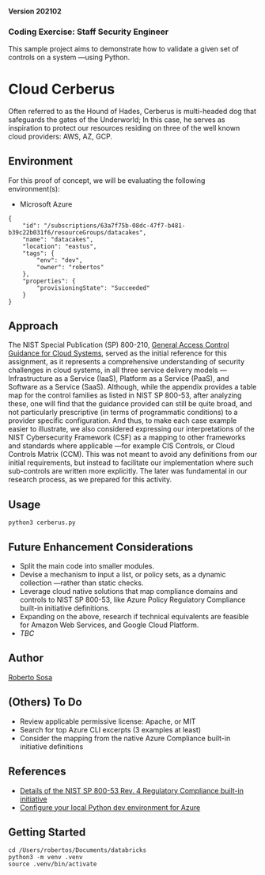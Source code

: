 #### Version 202102
### Coding Exercise: Staff Security Engineer

This sample project aims to demonstrate how to validate a given set of controls on a system —using Python.

# Cloud Cerberus
Often referred to as the Hound of Hades, Cerberus is multi-headed dog that safeguards the gates of the Underworld; In this case, he serves as inspiration to protect our resources residing on three of the well known cloud providers: AWS, AZ, GCP.

## Environment 
For this proof of concept, we will be evaluating the following environment(s):

- Microsoft Azure
```
{
    "id": "/subscriptions/63a7f75b-08dc-47f7-b481-b39c22b031f6/resourceGroups/datacakes",
    "name": "datacakes",
    "location": "eastus",
    "tags": {
        "env": "dev",
        "owner": "robertos"
    },
    "properties": {
        "provisioningState": "Succeeded"
    }
}
```

## Approach
The NIST Special Publication (SP) 800-210, [General Access Control Guidance for Cloud Systems](https://csrc.nist.gov/publications/detail/sp/800-210/final), served as the initial reference for this assignment, as it represents a comprehensive understanding of security challenges in cloud systems, in all three service delivery models —Infrastructure as a Service (IaaS), Platform as a Service (PaaS), and Software as a Service (SaaS). Although, while the appendix provides a table map for the control families as listed in NIST SP 800-53, after analyzing these, one will find that the guidance provided can still be quite broad, and not particularly prescriptive (in terms of programmatic conditions) to a provider specific configuration. And thus, to make each case example easier to illustrate, we also considered expressing our interpretations of the NIST Cybersecurity Framework (CSF) as a mapping to other frameworks and standards where applicable —for example CIS Controls, or Cloud Controls Matrix (CCM). This was not meant to avoid any definitions from our initial requirements, but instead to facilitate our implementation where such sub-controls are written more explicitly. The later was fundamental in our research process, as we prepared for this activity.

## Usage
`python3 cerberus.py`

## Future Enhancement Considerations
- Split the main code into smaller modules.
- Devise a mechanism to input a list, or policy sets, as a dynamic collection —rather than static checks.
- Leverage cloud native solutions that map compliance domains and controls to NIST SP 800-53, like Azure Policy Regulatory Compliance built-in initiative definitions.
- Expanding on the above, research if technical equivalents are feasible for Amazon Web Services, and Google Cloud Platform.
- _TBC_

## Author
[Roberto Sosa](https://github.com/SuperTonic09)

## (Others) To Do
- Review applicable permissive license: Apache, or MIT
- Search for top Azure CLI excerpts (3 examples at least)
- Consider the mapping from the native Azure Compliance built-in initiative definitions

## References
- [Details of the NIST SP 800-53 Rev. 4 Regulatory Compliance built-in initiative](https://docs.microsoft.com/en-us/azure/governance/policy/samples/nist-sp-800-53-r4)
- [Configure your local Python dev environment for Azure](https://docs.microsoft.com/en-us/azure/developer/python/configure-local-development-environment?tabs=cmd)

## Getting Started
```
cd /Users/robertos/Documents/databricks
python3 -m venv .venv 
source .venv/bin/activate
```
